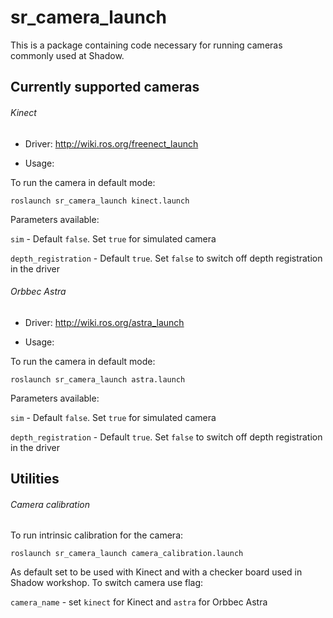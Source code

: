 # sr_camera_launch

This is a package containing code necessary for running cameras commonly used at Shadow.

## Currently supported cameras
###### Kinect
- Driver: <http://wiki.ros.org/freenect_launch>

- Usage:

To run the camera in default mode:

`roslaunch sr_camera_launch kinect.launch`

Parameters available:

`sim` - Default `false`. Set `true` for simulated camera

`depth_registration` - Default `true`. Set `false` to switch off depth registration in the driver

###### Orbbec Astra
- Driver: <http://wiki.ros.org/astra_launch>

- Usage:

To run the camera in default mode:

`roslaunch sr_camera_launch astra.launch`

Parameters available:

`sim` - Default `false`. Set `true` for simulated camera

`depth_registration` - Default `true`. Set `false` to switch off depth registration in the driver

## Utilities
###### Camera calibration
To run intrinsic calibration for the camera:

`roslaunch sr_camera_launch camera_calibration.launch`

As default set to be used with Kinect and with a checker board used in Shadow workshop. To switch camera use flag:

`camera_name` - set `kinect` for Kinect and `astra` for Orbbec Astra
